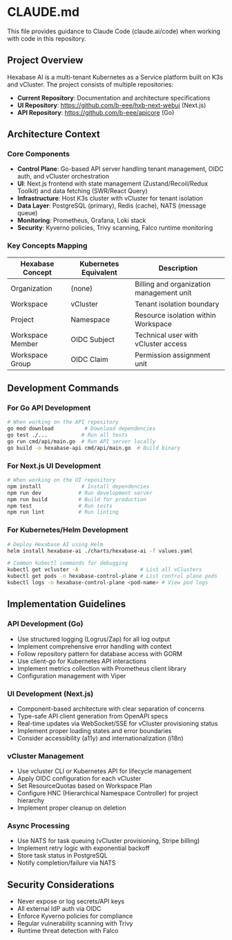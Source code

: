 # CLAUDE.md

This file provides guidance to Claude Code (claude.ai/code) when working with code in this repository.

## Project Overview

Hexabase AI is a multi-tenant Kubernetes as a Service platform built on K3s and vCluster. The project consists of multiple repositories:

- **Current Repository**: Documentation and architecture specifications
- **UI Repository**: https://github.com/b-eee/hxb-next-webui (Next.js)
- **API Repository**: https://github.com/b-eee/apicore (Go)

## Architecture Context

### Core Components
- **Control Plane**: Go-based API server handling tenant management, OIDC auth, and vCluster orchestration
- **UI**: Next.js frontend with state management (Zustand/Recoil/Redux Toolkit) and data fetching (SWR/React Query)
- **Infrastructure**: Host K3s cluster with vCluster for tenant isolation
- **Data Layer**: PostgreSQL (primary), Redis (cache), NATS (message queue)
- **Monitoring**: Prometheus, Grafana, Loki stack
- **Security**: Kyverno policies, Trivy scanning, Falco runtime monitoring

### Key Concepts Mapping
| Hexabase Concept | Kubernetes Equivalent | Description |
|-----------------|---------------------|-------------|
| Organization | (none) | Billing and organization management unit |
| Workspace | vCluster | Tenant isolation boundary |
| Project | Namespace | Resource isolation within Workspace |
| Workspace Member | OIDC Subject | Technical user with vCluster access |
| Workspace Group | OIDC Claim | Permission assignment unit |

## Development Commands

### For Go API Development
```bash
# When working on the API repository
go mod download          # Download dependencies
go test ./...           # Run all tests
go run cmd/api/main.go  # Run API server locally
go build -o hexabase-api cmd/api/main.go  # Build binary
```

### For Next.js UI Development
```bash
# When working on the UI repository
npm install             # Install dependencies
npm run dev            # Run development server
npm run build          # Build for production
npm test               # Run tests
npm run lint           # Run linting
```

### For Kubernetes/Helm Development
```bash
# Deploy Hexabase AI using Helm
helm install hexabase-ai ./charts/hexabase-ai -f values.yaml

# Common kubectl commands for debugging
kubectl get vcluster -A                    # List all vClusters
kubectl get pods -n hexabase-control-plane # List control plane pods
kubectl logs -n hexabase-control-plane <pod-name> # View pod logs
```

## Implementation Guidelines

### API Development (Go)
- Use structured logging (Logrus/Zap) for all log output
- Implement comprehensive error handling with context
- Follow repository pattern for database access with GORM
- Use client-go for Kubernetes API interactions
- Implement metrics collection with Prometheus client library
- Configuration management with Viper

### UI Development (Next.js)
- Component-based architecture with clear separation of concerns
- Type-safe API client generation from OpenAPI specs
- Real-time updates via WebSocket/SSE for vCluster provisioning status
- Implement proper loading states and error boundaries
- Consider accessibility (a11y) and internationalization (i18n)

### vCluster Management
- Use vcluster CLI or Kubernetes API for lifecycle management
- Apply OIDC configuration for each vCluster
- Set ResourceQuotas based on Workspace Plan
- Configure HNC (Hierarchical Namespace Controller) for project hierarchy
- Implement proper cleanup on deletion

### Async Processing
- Use NATS for task queuing (vCluster provisioning, Stripe billing)
- Implement retry logic with exponential backoff
- Store task status in PostgreSQL
- Notify completion/failure via NATS

## Security Considerations
- Never expose or log secrets/API keys
- All external IdP auth via OIDC
- Enforce Kyverno policies for compliance
- Regular vulnerability scanning with Trivy
- Runtime threat detection with Falco
